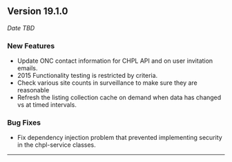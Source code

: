 
## Version 19.1.0
_Date TBD_

### New Features
* Update ONC contact information for CHPL API and on user invitation emails.
* 2015 Functionality testing is restricted by criteria.
* Check various site counts in surveillance to make sure they are reasonable
* Refresh the listing collection cache on demand when data has changed vs at timed intervals.

### Bug Fixes
* Fix dependency injection problem that prevented implementing security in the chpl-service classes.

---
